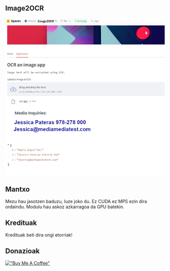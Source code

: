 ## Image2OCR 

![Alt Text](https://raw.githubusercontent.com/webdevserv/image2OCR/main/images/screen.JPG)  

## Mantxo  

Mezu hau jasotzen baduzu, luze joko du.
Ez CUDA ez MPS ezin dira ordaindu. Modulu hau askoz azkarragoa da GPU batekin.

## Kredituak  

Kredituak beti dira ongi etorriak!

## Donazioak  

[!["Buy Me A Coffee"](https://www.buymeacoffee.com/assets/img/custom_images/orange_img.png)](https://www.buymeacoffee.com/Artgen)
